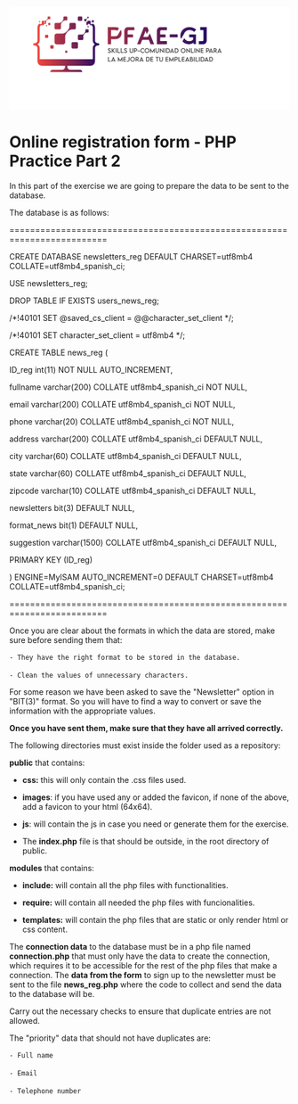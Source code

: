 ![frodriFulp - GitHub Profile](https://raw.githubusercontent.com/frodriFulp/PHP-practic-SKILLS_UP/main/propuesta-logo-pfae.png)
# Online registration form - PHP Practice Part 2  

  

In this part of the exercise we are going to prepare the data to be sent to the database.  

The database is as follows: 

 

========================================================================= 

CREATE DATABASE newsletters_reg DEFAULT CHARSET=utf8mb4 COLLATE=utf8mb4_spanish_ci; 

USE newsletters_reg; 

DROP TABLE IF EXISTS users_news_reg; 

/*!40101 SET @saved_cs_client     = @@character_set_client */; 

/*!40101 SET character_set_client = utf8mb4 */; 

CREATE TABLE news_reg ( 

  ID_reg int(11) NOT NULL AUTO_INCREMENT, 

  fullname varchar(200) COLLATE utf8mb4_spanish_ci NOT NULL, 

  email varchar(200) COLLATE utf8mb4_spanish_ci NOT NULL, 

  phone varchar(20) COLLATE utf8mb4_spanish_ci NOT NULL, 

  address varchar(200) COLLATE utf8mb4_spanish_ci DEFAULT NULL, 

  city varchar(60) COLLATE utf8mb4_spanish_ci DEFAULT NULL, 

  state varchar(60) COLLATE utf8mb4_spanish_ci DEFAULT NULL, 

  zipcode varchar(10) COLLATE utf8mb4_spanish_ci DEFAULT NULL, 

  newsletters bit(3) DEFAULT NULL, 

  format_news bit(1) DEFAULT NULL, 

  suggestion varchar(1500) COLLATE utf8mb4_spanish_ci DEFAULT NULL, 

  PRIMARY KEY (ID_reg) 

) ENGINE=MyISAM AUTO_INCREMENT=0 DEFAULT CHARSET=utf8mb4 COLLATE=utf8mb4_spanish_ci; 

========================================================================= 
 

Once you are clear about the formats in which the data are stored, make sure before sending them that:  

    - They have the right format to be stored in the database.   

    - Clean the values of unnecessary characters.   

 

For some reason we have been asked to save the "Newsletter" option in "BIT(3)" format. So you will have to find a way to convert or save the information with the appropriate values.   

   

**Once you have sent them, make sure that they have all arrived correctly.** 

 

The following directories must exist inside the folder used as a repository:  

**public** that contains: 

- **css:** this will only contain the .css files used.  

- **images**: if you have used any or added the favicon, if none of the above, add a favicon to your html (64x64).  

- **js**: will contain the js in case you need or generate them for the exercise.  

- The **index.php** file is that should be outside, in the root directory of public. 

 

**modules** that contains: 

- **include:** will contain all the php files with functionalities.  

- **require:** will contain all needed the php files with funcionalities. 

- **templates:** will contain the php files that are static or only render html or css content. 

     

The **connection data** to the database must be in a php file named **connection.php** that must only have the data to create the connection, which requires it to be accessible for the rest of the php files that make a connection. The **data from the form** to sign up to the newsletter must be sent to the file **news_reg.php** where the code to collect and send the data to the database will be.  

  

Carry out the necessary checks to ensure that duplicate entries are not allowed.  

The "priority" data that should not have duplicates are:  

    - Full name   

    - Email   

    - Telephone number  